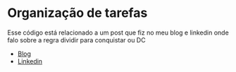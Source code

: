 # Organização de tarefas
Esse código está relacionado a um post que fiz no meu blog e linkedin onde falo sobre a regra dividir para conquistar ou DC
* [Blog](http://costconsultoria.com.br/roboticaedesafios/dividir-para-conquistar/)
* [Linkedin](https://www.linkedin.com/pulse/dividir-para-conquistar-marcos-henrique/?trackingId=WE7BdZ8QRQ2VK238bSfjpA%3D%3D)
